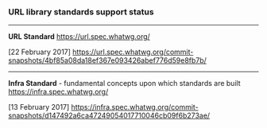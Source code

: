 ### URL library standards support status

---
**URL Standard**
https://url.spec.whatwg.org/

[22 February 2017]
https://url.spec.whatwg.org/commit-snapshots/4bf85a08da18ef367e093426abef776d59e8fb7b/

---
**Infra Standard** - fundamental concepts upon which standards are built
https://infra.spec.whatwg.org/

[13 February 2017]
https://infra.spec.whatwg.org/commit-snapshots/d147492a6ca47249054017710046cb09f6b273ae/
